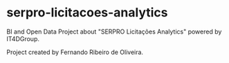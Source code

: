 serpro-licitacoes-analytics
===========================

BI and Open Data Project about "SERPRO Licitações Analytics" powered by IT4DGroup.

Project created by Fernando Ribeiro de Oliveira.
